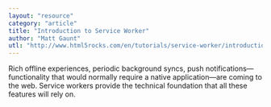 ```yaml
---
layout: "resource"
category: "article"
title: "Introduction to Service Worker"
author: "Matt Gaunt"
utl: "http://www.html5rocks.com/en/tutorials/service-worker/introduction/"
---
```

Rich offline experiences, periodic background syncs, push notifications— functionality that would normally require a native application—are coming to the web. Service workers provide the technical foundation that all these features will rely on.